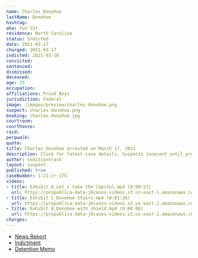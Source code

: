 ```yaml
---
name: Charles Donohoe
lastName: Donohoe
hashtag:
aka: Yut Yut
residence: North Carolina
status: Indicted
date: 2021-03-17
charged: 2021-03-17
indicted: 2021-03-10
convicted:
sentenced:
dismissed:
deceased:
age: 33
occupation:
affiliations: Proud Boys
jurisdiction: Federal
image: /images/preview/charles-donohoe.png
suspect: charles-donohoe.png
booking: charles-donohoe.jpg
courtroom:
courthouse:
raid:
perpwalk:
quote:
title: Charles Donohoe arrested on March 17, 2021
description: Click for latest case details. Suspects innocent until proven guilty.
author: seditiontrack
layout: suspect
published: true
caseNumber: 1:21-cr-175
videos:
- title: Exhibit A_Let_s take the Capitol.mp4 (0:00:23)
  url: https://propublica-data-j6cases-videos.s3.us-east-1.amazonaws.com/951e14e0ce2c013960702cde48001122.mp4
- title: Exhibit C_Donohoe Stairs.mp4 (0:01:16)
  url: https://propublica-data-j6cases-videos.s3.us-east-1.amazonaws.com/97be2ad0ce2c013960702cde48001122.mp4
- title: Exhibit B_Donohoe with shield.mp4 (0:00:06)
  url: https://propublica-data-j6cases-videos.s3.us-east-1.amazonaws.com/9496ade0ce2c013960702cde48001122.mp4
charges:
---
```

- [News Report](https://greensboro.com/news/local/crime-and-courts/winston-salem-proud-boys-leader-charged-in-jan-6-capitol-riot-charles-donohoe-was-arrested/article_ab06b989-7bcf-5ce7-a060-d530e7949112.html)
- [Indictment](https://www.justice.gov/usao-dc/case-multi-defendant/file/1377586/download)
- [Detention Memo](https://extremism.gwu.edu/sites/g/files/zaxdzs2191/f/Charles%20Donohoe%20Government%20Memorandum%20in%20Support%20of%20Pre-trial%20Detention.pdf)
